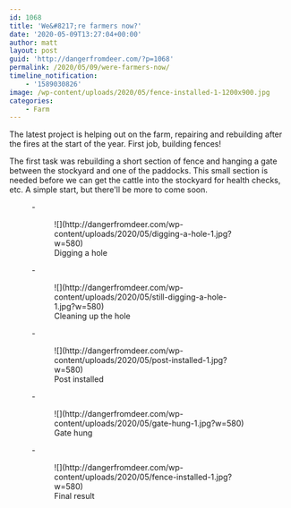 ```yaml
---
id: 1068
title: 'We&#8217;re farmers now?'
date: '2020-05-09T13:27:04+00:00'
author: matt
layout: post
guid: 'http://dangerfromdeer.com/?p=1068'
permalink: /2020/05/09/were-farmers-now/
timeline_notification:
    - '1589030826'
image: /wp-content/uploads/2020/05/fence-installed-1-1200x900.jpg
categories:
    - Farm
---
```


The latest project is helping out on the farm, repairing and rebuilding after the fires at the start of the year. First job, building fences!

The first task was rebuilding a short section of fence and hanging a gate between the stockyard and one of the paddocks. This small section is needed before we can get the cattle into the stockyard for health checks, etc. A simple start, but there'll be more to come soon.

<figure class="wp-block-gallery columns-3 is-cropped">- <figure>![](http://dangerfromdeer.com/wp-content/uploads/2020/05/digging-a-hole-1.jpg?w=580)<figcaption class="blocks-gallery-item__caption">Digging a hole</figcaption></figure>
- <figure>![](http://dangerfromdeer.com/wp-content/uploads/2020/05/still-digging-a-hole-1.jpg?w=580)<figcaption class="blocks-gallery-item__caption">Cleaning up the hole</figcaption></figure>
- <figure>![](http://dangerfromdeer.com/wp-content/uploads/2020/05/post-installed-1.jpg?w=580)<figcaption class="blocks-gallery-item__caption">Post installed</figcaption></figure>
- <figure>![](http://dangerfromdeer.com/wp-content/uploads/2020/05/gate-hung-1.jpg?w=580)<figcaption class="blocks-gallery-item__caption">Gate hung</figcaption></figure>
- <figure>![](http://dangerfromdeer.com/wp-content/uploads/2020/05/fence-installed-1.jpg?w=580)<figcaption class="blocks-gallery-item__caption">Final result</figcaption></figure>

</figure>